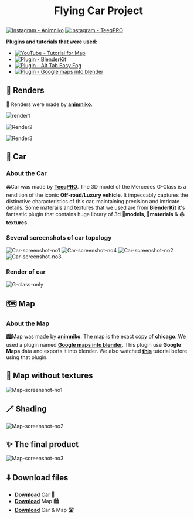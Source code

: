 # <p align="center">Flying Car Project</p>

[![Instagram - Animniko](https://img.shields.io/static/v1?label=Instagram&message=AnimNiko&color=ff69b4&logo=github)](https://www.instagram.com/animniko/)
[![Instagram - TeeqPRO](https://img.shields.io/static/v1?label=Instagram&message=TeeqPRO&color=blueviolet&logo=github)](https://www.instagram.com/teeqpro/)

**Plugins and tutorials that were used:**
-  [![YouTube - Tutorial for Map](https://img.shields.io/static/v1?label=YouTube&message=Tutorial+for+Map&color=red&logo=github)](https://www.youtube.com/watch?v=JC9IYCF-IAE)
-  [![Plugin - BlenderKit](https://img.shields.io/static/v1?label=Plugin&message=BlenderKit&color=green&logo=github)](https://www.blenderkit.com/get-blenderkit/)
-  [![Plugin - Alt Tab Easy Fog](https://img.shields.io/static/v1?label=Plugin&message=Alt+Tab+Easy+Fog&color=yellow&logo=github)](https://blendermarket.com/products/alt-tab-easy-fog)
-  [![Plugin - Google maps into blender](https://img.shields.io/static/v1?label=Plugin&message=Google+maps+into+blender&color=cyan&logo=github)](https://prochitecture.gumroad.com/l/blender-osm?layout=profile)

## 🎥 Renders

🎥 Renders were made by [**animniko**](https://www.instagram.com/animniko/).

![render1](https://github.com/N1KO7839/Latajace_auto/assets/140983640/696f744a-26ad-4528-9a09-b575cdda744f)

![Render2](https://github.com/N1KO7839/Latajace_auto/assets/140983640/2db033d9-a15b-4a8b-ab12-3c97a4a10618)

![Render3](https://github.com/N1KO7839/Latajace_auto/assets/140983640/b6bfd06d-e6f9-43d3-a3b0-4240b4e97572)

## 🚗 Car

### About the Car

🚘Car was made by [**TeeqPRO**](https://www.instagram.com/teeqpro/). The 3D model of the Mercedes G-Class is a rendition of the iconic **Off-road/Luxury vehicle**. It impeccably captures the distinctive characteristics of this car, maintaining precision and intricate details. Some materails and textures that we used are from [**BlenderKit**](https://www.blenderkit.com/get-blenderkit/) it's fantastic plugin that contains huge library of 3d **🔨models, 🧶materials** & **🪨textures.**

### Several screenshots of car topology

![Car-screenshot-no1](https://github.com/N1KO7839/Latajace_auto/assets/140983640/e4ea513b-a191-4f58-90ef-7e906ec8c3ab)
![Car-screenshot-no4](https://github.com/N1KO7839/Latajace_auto/assets/140983640/640105e2-48ad-43b4-9463-45ded76e455e)
![Car-screenshot-no2](https://github.com/N1KO7839/Latajace_auto/assets/140983640/f58156f8-e73a-4a3a-8c57-ad3da1a04876)
![Car-screenshot-no3](https://github.com/N1KO7839/Latajace_auto/assets/140983640/325d78e7-fcac-4bcd-bc20-9cabfc6c5061)

### Render of car

![G-class-only](https://github.com/N1KO7839/Flying-car-project/assets/140983640/ea5546fe-6814-4f69-ba99-22f0f43bec78)

## 🗺️ Map

### About the Map

🏙️Map was made by [**animniko**](https://www.instagram.com/animniko/). The map is the exact copy of **chicago**. We used a plugin named [**Google maps into blender**](https://prochitecture.gumroad.com/l/blender-osm?layout=profile). This plugin use **Google Maps** data and exports it into blender. We also watched [**this**](https://www.youtube.com/watch?v=JC9IYCF-IAE) tutorial before using that plugin.

## 🌇 Map without textures 

![Map-screenshot-no1](https://github.com/N1KO7839/Latajace_auto/assets/140983640/220cc0dd-2865-4c4f-85f9-484ad1102380)

## 🪄 Shading 

![Map-screenshot-no2](https://github.com/N1KO7839/Latajace_auto/assets/140983640/0efbd485-8d5d-407e-8fef-24253d0f4d7f)

## ✨ The final product

![Map-screenshot-no3](https://github.com/N1KO7839/Latajace_auto/assets/140983640/c30a2062-c2f1-41d6-be0b-2b271e020de6)

## ⬇️ Download files

- [**Download**](https://mega.nz/file/tv8UFajT#76BFh06UqcQ5jwYxgd8Cs7T8rIC1pKPWYUBn212G2C8) Car 🚗
- [**Download**](https://mega.nz/file/gylTFSBb#tosYZsMoezxVL6pDvMotZGJNobC1bFr2dfs8TsFJ8C8) Map 🏙️
- [**Download**](https://mega.nz/file/1uUlELzK#SvzEZtXozwcJpHu8oBlVyrKTLG9a0QMv0sYbkfYO93I) Car & Map 🛣️
